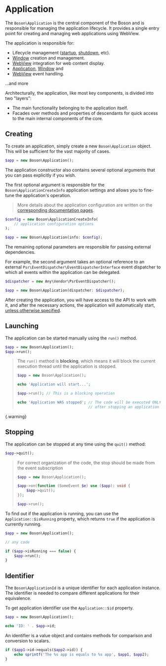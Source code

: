 # Application

The `Boson\Application` is the central 
component of the Boson and is responsible for managing the application 
lifecycle. It provides a single entry point for creating and managing web 
applications using WebView.

The application is responsible for:

- Lifecycle management ([startup](../03.application/application.md#creating),
  [shutdown](../03.application/application.md#stopping), etc).
- [Window](../04.window/window.md) creation and management.
- [WebView](../05.webview/webview.md) integration for web content display.
- [Application](../03.application/application-events.md),
  [Window](../04.window/window-events.md) and 
- [WebView](../05.webview/webview-events.md) event handling.

...and more

Architecturally, the application, like most key components, is divided into 
two "layers":
- The main functionality belonging to the application itself.
- Facades over methods and properties of descendants for quick access to the 
  main internal components of the core.

## Creating

To create an application, simply create a new `Boson\Application` object. 
This will be sufficient for the vast majority of cases.

```php
$app = new Boson\Application();
```

The application constructor also contains several optional arguments that you 
can pass explicitly if you wish.

The first optional argument is responsible for the `Boson\ApplicationCreateInfo` 
application settings and allows you to fine-tune the application's operation.

> More details about the application configuration are written on the 
> [corresponding documentation pages](../03.application/application-configuration.md).


```php
$config = new Boson\ApplicationCreateInfo(
    // application configuration options
);

$app = new Boson\Application(info: $config);
```

The remaining optional parameters are responsible for passing external 
dependencies. 

For example, the second argument takes an optional reference to an external 
`Psr\EventDispatcher\EventDispatcherInterface` event dispatcher 
to which all events within the application can be delegated.

```php
$dispatcher = new Any\Vendor\PsrEventDispatcher();

$app = new Boson\Application(dispatcher: $dispatcher);
```

After creating the application, you will have access to the API to work with 
it, and after the necessary actions, the application will automatically start, 
[unless otherwise specified](../03.application/application-configuration.md#autorun).

## Launching

The application can be started manually using the `run()` method. 

```php
$app = new Boson\Application();
$app->run();
```

> The `run()` method is **blocking**, which means it will block 
> the current execution thread until the application is stopped.
> ```php
> $app = new Boson\Application();
> 
> echo 'Application will start...';
> 
> $app->run(); // This is a blocking operation
> 
> echo 'Application WAS stopped'; // The code will be executed ONLY 
>                                 // after stopping an application
> ```
{.warning}


## Stopping

The application can be stopped at any time using the `quit()` method:

```php
$app->quit();
```

> For correct organization of the code, the stop should be made from the 
> event subscription
> ```php
> $app = new Boson\Application();
> 
> $app->on(function (SomeEvent $e) use ($app): void {
>     $app->quit();
> });
> 
> $app->run();
> ```

To find out if the application is running, you can use the 
`Application::$isRunning` property, which returns `true` if the application 
is currently running.

```php
$app = new Boson\Application();

// any code

if ($app->isRunning === false) {
    $app->run();
}
```


## Identifier

The `Boson\ApplicationId` is a unique identifier for each application
instance. The identifier is needed to compare different applications
for their equivalence.

To get application identifier use the `Application::$id` property.

```php
$app = new Boson\Application();

echo 'ID: ' . $app->id;
```

An identifier is a value object and contains methods
for comparison and conversion to scalars.

```php
if ($app1->id->equals($app2->id)) {
    echo sprintf('The %s app is equals to %s app', $app1, $app2);
}
```